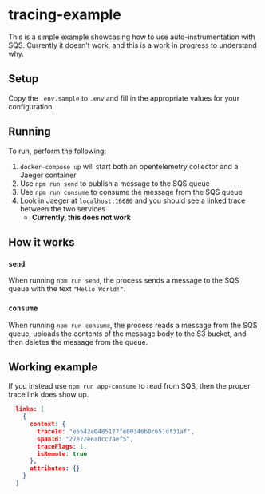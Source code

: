 # tracing-example

This is a simple example showcasing how to use auto-instrumentation with SQS. Currently it doesn't work, and this is a work in progress to understand why.

## Setup

Copy the `.env.sample` to `.env` and fill in the appropriate values for your configuration.

## Running

To run, perform the following:

1. `docker-compose up` will start both an opentelemetry collector and a Jaeger container
1. Use `npm run send` to publish a message to the SQS queue
1. Use `npm run consume` to consume the message from the SQS queue
1. Look in Jaeger at `localhost:16686` and you should see a linked trace between the two services
   - **Currently, this does not work**

## How it works

### `send`

When running `npm run send`, the process sends a message to the SQS queue with the text `"Hello World!"`.

### `consume`

When running `npm run consume`, the process reads a message from the SQS queue, uploads the contents of the message body to the S3 bucket, and then deletes the message from the queue.

## Working example
If you instead use `npm run app-consume` to read from SQS, then the proper trace link does show up.
```json
  links: [
    {
      context: {
        traceId: "e5542e0485177fe00346b0c651df31af",
        spanId: "27e72eea0cc7aef5",
        traceFlags: 1,
        isRemote: true
      },
      attributes: {}
    }
  ]
```